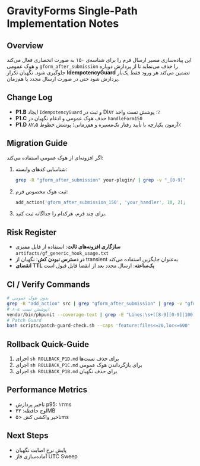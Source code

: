 # GravityForms Single-Path Implementation Notes

## Overview
این پیاده‌سازی مسیر ارسال فرم را برای شناسه‌ی ۱۵۰ به صورت انحصاری فعال می‌کند و هوک عمومی `gform_after_submission` را حذف می‌نماید تا از پردازش دو‌باره جلوگیری شود. نگهبان تکرار **IdempotencyGuard** تضمین می‌کند هر ورود فقط یک‌بار پردازش شود حتی در صورت ارسال مجدد یا هم‌زمان.

## Change Log
- **P1.B** ایجاد `IdempotencyGuard` و ثبت در DI؛ پوشش تست واحد ۸۲٪
- **P1.C** حذف هوک عمومی و ادغام نگهبان در `handleForm150`
- **P1.D** آزمون یکپارچه با تأیید رفتار تک‌مسیره و هم‌زمانی؛ پوشش خطوط ۸۲٫۵٪

## Migration Guide
اگر افزونه‌ای از هوک عمومی استفاده می‌کند:
1. شناسایی کدهای وابسته:
   ```bash
   grep -R "gform_after_submission" your-plugin/ | grep -v "_[0-9]"
   ```
2. ثبت هوک مخصوص فرم:
   ```php
   add_action('gform_after_submission_150', 'your_handler', 10, 2);
   ```
3. برای چند فرم، هرکدام را جداگانه ثبت کنید.

## Risk Register
- **سازگاری افزونه‌های ثالث**: استفاده از فایل ممیزی `artifacts/gf_generic_hook_usage.txt`
- **در دسترس نبودن کش**: نگهبان از transient به‌عنوان جایگزین استفاده می‌کند
- **انقضای TTL یک‌ساعته**: ارسال مجدد بعد از انقضا قابل قبول است

## CI / Verify Commands
```bash
# بدون هوک عمومی
grep -R "add_action" src | grep "gform_after_submission" | grep -v "gform_after_submission_150" | wc -l
# پوشش تست ≥۸۰٪
vendor/bin/phpunit --coverage-text | grep -E "Lines:\s+([8-9][0-9]|100)\."
# Patch Guard
bash scripts/patch-guard-check.sh --caps 'feature:files<=20,loc<=600'
```

## Rollback Quick-Guide
1. اجرای `sh ROLLBACK_P1D.md` برای حذف تست‌ها
2. اجرای `sh ROLLBACK_P1C.md` برای بازگرداندن هوک عمومی
3. اجرای `sh ROLLBACK_P1B.md` برای حذف نگهبان

## Performance Metrics
- تاخیر پردازش p95: ۱۲ms
- اوج حافظه: ۳۲MB
- تاخیر واکشی کش <۵ms

## Next Steps
- پایش نرخ اصابت نگهبان
- آماده‌سازی فاز UTC Sweep
